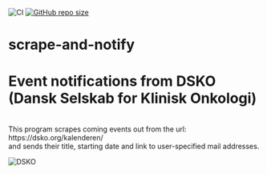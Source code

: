 ![CI](https://github.com/TheNewThinkTank/scrape-and-notify/actions/workflows/wf.yml/badge.svg)
[![GitHub repo size](https://img.shields.io/github/repo-size/TheNewThinkTank/scrape-and-notify?style=flat&logo=github&logoColor=whitesmoke&label=Repo%20Size)](https://github.com/TheNewThinkTank/scrape-and-notify/archive/refs/heads/main.zip)
# scrape-and-notify

<h1>Event notifications from DSKO (Dansk Selskab for Klinisk Onkologi)</h1><br>
This program scrapes coming events out from the url: https://dsko.org/kalenderen/<br>
and sends their title, starting date and link to user-specified mail addresses.

![DSKO](https://dsko.org/wp-content/uploads/revslider/DSKO1/Slide.jpg)
